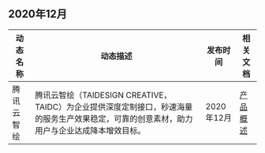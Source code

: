 
## 2020年12月
| **动态名称**     | **动态描述**                                                     | **发布时间**   | **相关文档** |
| ------------ | ------------------------------------------------------------ | ---------- | -------- |
| 腾讯云智绘 | 腾讯云智绘（TAIDESIGN CREATIVE，TAIDC）为企业提供深度定制接口，秒速海量的服务生产效果稳定，可靠的创意素材，助力用户与企业达成降本增效目标。 | 2020年12月 |      [产品概述](https://tcloud-doc.isd.com/document/product/1351/50007)    |

